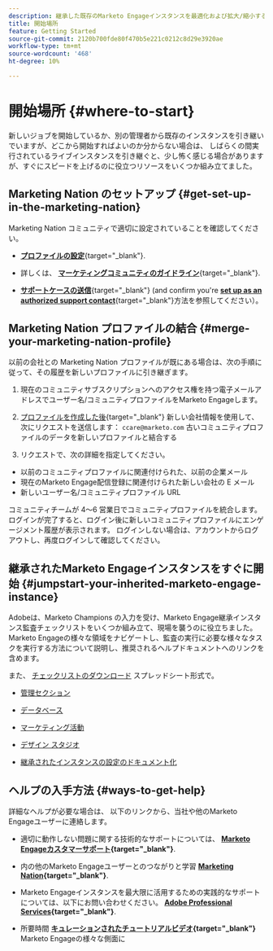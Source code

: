 ```yaml
---
description: 継承した既存のMarketo Engageインスタンスを最適化および拡大/縮小する方法を説明します。 このチェックリストに従って管理者設定を監査し、データベースの衛生状態を維持します。
title: 開始場所
feature: Getting Started
source-git-commit: 2120b700fde80f470b5e221c0212c8d29e3920ae
workflow-type: tm+mt
source-wordcount: '468'
ht-degree: 10%

---
```


# 開始場所 {#where-to-start}

新しいジョブを開始しているか、別の管理者から既存のインスタンスを引き継いでいますが、どこから開始すればよいのか分からない場合は、 しばらくの間実行されているライブインスタンスを引き継ぐと、少し怖く感じる場合がありますが、すぐにスピードを上げるのに役立つリソースをいくつか組み立てました。

## Marketing Nation のセットアップ {#get-set-up-in-the-marketing-nation}

Marketing Nation コミュニティで適切に設定されていることを確認してください。

* [**プロファイルの設定**](https://nation.marketo.com/){target="_blank"}.

* 詳しくは、 [**マーケティングコミュニティのガイドライン**](https://nation.marketo.com/t5/community-guidelines/ct-p/community-guidelines){target="_blank"}.

* [**サポートケースの送信**](https://nation.marketo.com/t5/Knowledgebase/Submitting-a-Support-Case-to-Marketo-Support/ta-p/252201){target="_blank"} (and confirm you're [**set up as an authorized support contact**](https://nation.marketo.com/t5/Knowledgebase/Managing-Authorized-Support-Contacts/ta-p/254341){target="_blank"}方法を参照してください）。

## Marketing Nation プロファイルの結合 {#merge-your-marketing-nation-profile}

以前の会社との Marketing Nation プロファイルが既にある場合は、次の手順に従って、その履歴を新しいプロファイルに引き継ぎます。

1. 現在のコミュニティサブスクリプションへのアクセス権を持つ電子メールアドレスでユーザー名/コミュニティプロファイルをMarketo Engageします。

1. [プロファイルを作成した後](https://nation.marketo.com/){target="_blank"} 新しい会社情報を使用して、次にリクエストを送信します： `ccare@marketo.com` 古いコミュニティプロファイルのデータを新しいプロファイルと結合する

1. リクエストで、次の詳細を指定してください。

* 以前のコミュニティプロファイルに関連付けられた、以前の企業メール
* 現在のMarketo Engage配信登録に関連付けられた新しい会社の E メール
* 新しいユーザー名/コミュニティプロファイル URL

コミュニティチームが 4～6 営業日でコミュニティプロファイルを統合します。 ログインが完了すると、ログイン後に新しいコミュニティプロファイルにエンゲージメント履歴が表示されます。 ログインしない場合は、アカウントからログアウトし、再度ログインして確認してください。

## 継承されたMarketo Engageインスタンスをすぐに開始  {#jumpstart-your-inherited-marketo-engage-instance}

Adobeは、Marketo Champions の入力を受け、Marketo Engage継承インスタンス監査チェックリストをいくつか組み立て、現場を襲うのに役立ちました。 Marketo Engageの様々な領域をナビゲートし、監査の実行に必要な様々なタスクを実行する方法について説明し、推奨されるヘルプドキュメントへのリンクを含めます。

また、 [チェックリストのダウンロード](/help/marketo/getting-started/inheriting-a-marketo-engage-instance/assets/adobe-marketo-engage-inherited-instance-admin-checklist.xlsx) スプレッドシート形式で。

* [管理セクション](/help/marketo/getting-started/inheriting-a-marketo-engage-instance/admin-section-checklist.md)

* [データベース](/help/marketo/getting-started/inheriting-a-marketo-engage-instance/database-checklist.md)

* [マーケティング活動](/help/marketo/getting-started/inheriting-a-marketo-engage-instance/marketing-activities-checklist.md)

* [デザイン スタジオ](/help/marketo/getting-started/inheriting-a-marketo-engage-instance/design-studio-checklist.md)

* [継承されたインスタンスの設定のドキュメント化](/help/marketo/getting-started/inheriting-a-marketo-engage-instance/document-your-setup.md)

## ヘルプの入手方法 {#ways-to-get-help}

詳細なヘルプが必要な場合は、 以下のリンクから、当社や他のMarketo Engageユーザーに連絡します。

* 適切に動作しない問題に関する技術的なサポートについては、 **[Marketo Engageカスタマーサポート](https://nation.marketo.com/t5/Support/ct-p/Support){target="_blank"}**.

* 内の他のMarketo Engageユーザーとのつながりと学習 **[Marketing Nation](https://nation.marketo.com/){target="_blank"}**.

* Marketo Engageインスタンスを最大限に活用するための実践的なサポートについては、以下にお問い合わせください。 **[Adobe Professional Services](https://business.adobe.com/products/marketo/services-support.html){target="_blank"}**.

* 所要時間 **[キュレーションされたチュートリアルビデオ](https://experienceleague.adobe.com/docs/marketo-learn/tutorials/overview.html?lang=ja){target="_blank"}** Marketo Engageの様々な側面に
